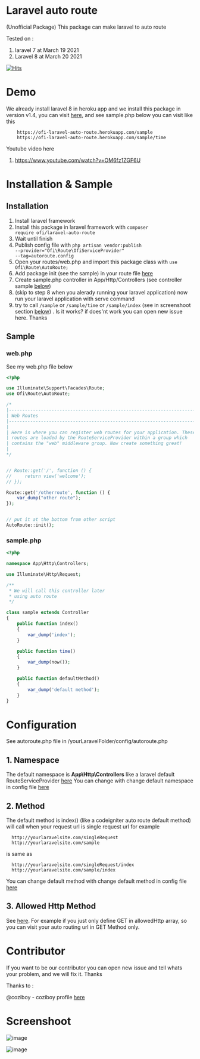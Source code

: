 # Laravel auto route
(Unofficial Package) This package can make laravel to auto route

Tested on :
1. laravel 7 at March 19 2021
2. Laravel 8 at March 20 2021

[![Hits](https://hits.seeyoufarm.com/api/count/incr/badge.svg?url=https%3A%2F%2Fgithub.com%2Fteguh02%2Fofi-laravel-auto-route&count_bg=%2379C83D&title_bg=%23555555&icon=&icon_color=%23E7E7E7&title=People+Visit&edge_flat=false)](https://hits.seeyoufarm.com)

# Demo
We already install laravel 8 in heroku app and we install this package in version v1.4, you can visit <a href="https://ofi-laravel-auto-route.herokuapp.com">here</a>, and see sample.php below you can visit like this
```
    https://ofi-laravel-auto-route.herokuapp.com/sample
    https://ofi-laravel-auto-route.herokuapp.com/sample/time
```
Youtube video here 
1. https://www.youtube.com/watch?v=OM6fz1ZGF6U

# Installation & Sample
## Installation
1. Install laravel framework
2. Install this package in laravel framework with <code>composer require ofi/laravel-auto-route</code>
3. Wait until finish
4. Publish config file with <code>php artisan vendor:publish --provider="Ofi\Route\OfiServiceProvider" --tag=autoroute.config</code>
5. Open your routes/web.php and import this package class with <code>use Ofi\Route\AutoRoute;</code>
6. Add package init (see the sample) in your route file <a href="#webphp">here</a>
7. Create sample.php controller in App/Http/Controllers (see controller sample <a href="#samplephp">below</a>)
8. (skip to step 8 when you alerady running your laravel application) now run your laravel application with serve command
9. try to call <code>/sample</code> or <code>/sample/time</code> or <code>/sample/index</code> (see in screenshoot section <a href="#screenshoot">below</a>) . Is it works? if does'nt work you can open new issue here. Thanks

## Sample
### web.php
See my web.php file below

```php
<?php

use Illuminate\Support\Facades\Route;
use Ofi\Route\AutoRoute;

/*
|--------------------------------------------------------------------------
| Web Routes
|--------------------------------------------------------------------------
|
| Here is where you can register web routes for your application. These
| routes are loaded by the RouteServiceProvider within a group which
| contains the "web" middleware group. Now create something great!
|
*/


// Route::get('/', function () {
//     return view('welcome');
// });

Route::get('/otherroute', function () {
    var_dump("other route");
});


// put it at the bottom from other script
AutoRoute::init();
```

### sample.php
```php
<?php

namespace App\Http\Controllers;

use Illuminate\Http\Request;

/**
 * We will call this controller later
 * using auto route
 */

class sample extends Controller
{
    public function index()
    {
        var_dump('index');
    }

    public function time()
    {
        var_dump(now());
    }

    public function defaultMethod()
    {
        var_dump('default method');
    }
}

```

# Configuration
See autoroute.php file in /yourLaravelFolder/config/autoroute.php
## 1. Namespace
The default namespace is <b>App\Http\Controllers</b>
like a laravel default RouteServiceProvider <a href="https://github.com/laravel/laravel/blob/8.x/app/Providers/RouteServiceProvider.php">here</a>
You can change with change default namespace in config file <a href="https://github.com/coziboy/ofi-laravel-auto-route/blob/5d8d0db8c25b4883bd5b53179e23f8139016b3c6/config/autoroute.php#L5">here</a>
## 2. Method
The default method is index() (like a codeigniter auto route default method) will call when your request url is single request url
for example
```
  http://yourlaravelsite.com/singleRequest
  http://yourlaravelsite.com/sample
```
is same as
```
  http://yourlaravelsite.com/singleRequest/index
  http://yourlaravelsite.com/sample/index
```

You can change default method with change default method in config file <a href="https://github.com/coziboy/ofi-laravel-auto-route/blob/5d8d0db8c25b4883bd5b53179e23f8139016b3c6/config/autoroute.php#L8">here</a>

## 3. Allowed Http Method
See <a href="https://github.com/teguh02/ofi-laravel-auto-route/blob/d955d16f1e332c60da3c59b6af1f8ae6ca06ed17/config/autoroute.php#L14">here</a>. For example if you just only define GET in allowedHttp array, so you can visit your auto routing url in GET Method only.

# Contributor
If you want to be our contributor you can open new issue and tell whats your problem, and we will fix it. Thanks

<p>Thanks to :</p>

@coziboy - coziboy profile <a href="https://github.com/coziboy">here</a>

# Screenshoot
![image](https://user-images.githubusercontent.com/43981051/111856122-3dfdbb00-895b-11eb-99f7-a6f7dbd4612b.png)

![image](https://user-images.githubusercontent.com/43981051/111856150-6685b500-895b-11eb-8eff-2df57d93a550.png)
